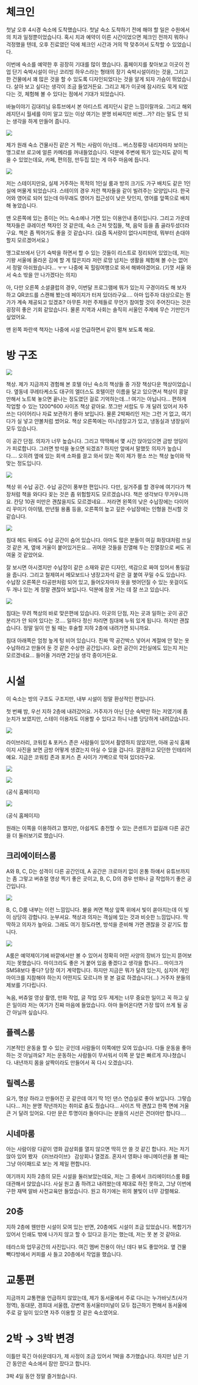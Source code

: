 # 체크인 

첫날 오후 4시경 숙소에 도착했습니다. 첫날 숙소 도착하기 전에 해야 할 일은 수원에서의 치과 일정뿐이었습니다. 혹시 치과 예약이 이른 시간이었으면 체크인 전까지 뭐하나 걱정했을 텐데, 오후 진료였던 덕에 체크인 시간과 거의 딱 맞추어서 도착할 수 있었습니다. 

이번에 숙소를 예약한 후 굉장히 기대를 많이 했습니다. 홈페이지를 찾아보고 이곳이 전업 단기 숙박시설이 아닌 코리빙 하우스라는 형태의 장기 숙박시설이라는 것을, 그리고 한 건물에서 꽤 많은 것을 할 수 있도록 디자인되었다는 것을 알게 되자 가슴이 뛰었습니다. 살아 보고 싶다는 생각이 조금 들었거든요. 그리고 제가 이곳에 잠시라도 묵게 되었다는 것, 체험해 볼 수 있다는 점에서 기대가 되었습니다. 

바늘이야기 김대리님 유튜브에서 본 아티스트 레지던시 같은 느낌이랄까요. 그리고 해외 레지던시 월세를 이미 알고 있는 이상 여기는 분명 비싸지만 비싼...가? 라는 말도 안 되는 생각을 하게 만들어 줍니다. 

![](./assets/blog/mangrove-1.png)

제가 원래 숙소 건물사진 같은 거 찍는 사람이 아닌데... 버스정류장 내리자마자 보이는 맹그로브 로고에 얼른 카메라를 꺼내들었습니다. 덕분에 주변에 뭐가 있는지도 같이 찍을 수 있었는데요, 카페, 편의점, 만두집 있는 게 아주 마음에 듭니다.

![](./assets/blog/mangrove-2.png)

저는 스테이지만요, 실제 거주하는 목적의 1인실 룸과 방의 크기도 가구 배치도 같은 1인실에 머물게 되었습니다. 스테이의 경우 저런 책자들을 같이 빌려주는 모양입니다. 한국어와 영어로 되어 있는데 아무래도 영어가 접근성이 낮은 탓인지, 영어를 앞쪽으로 배치해 놓았습니다. 

맨 오른쪽에 있는 종이는 어느 숙소에나 가면 있는 이용안내 종이입니다. 그리고 가운데 책자들은 큐레이션 책자인 것 같은데, 숙소 근처 맛집들, 책, 음악 등을 좀 골라두셨더라구요. 책은 좀 찍어가도 좋을 것 같습니다. (요즘 독서량이 없다시피한데, 뭐부터 손대야 할지 모르겠어서요.) 

맹그로브에서 단기 숙박을 하면서 할 수 있는 것들이 리스트로 정리되어 있었는데, 저는 기왕 서울에 올라온 김에 할 게 많은지라 저런 로망 넘치는 생활을 체험해 볼 수는 없어서 정말 아쉬웠습니다... ㅜㅜ 나중에 꼭 힐링여행으로 와서 해봐야겠어요. (기껏 서울 와서 숙소 밖을 안 나가겠다는 의지)  

아, 다만 오른쪽 소셜클럽의 경우, 이번달 프로그램에 뭐가 있는지 구경이라도 해 보자 하고 QR코드를 스캔해 봤는데 페이지가 터져 있더라구요.... 아마 입주자 대상으로는 뭔가가 계속 제공되고 있겠죠? 아무튼 저런 주제들로 무언가 참여할 것이 주어진다는 것은 굉장히 좋은 기회 같았습니다. 물론 지역과 사회는 솔직히 서울인 주제에 무슨 기만인가 싶었어요. 

맨 왼쪽 파란색 책자는 나중에 시설 언급하면서 같이 펼쳐 보도록 해요. 

# 방 구조

![](mangrove-3.png)

책상. 제가 지금까지 경험해 본 호텔 아닌 숙소의 책상들 중 가장 책상다운 책상이었습니다. 옆동네 쿠레타케소도 대구의 엘더스도 호텔이란 이름을 달고 있으면서 책상이 콩알만해서 노트북 놓으면 끝나는 정도였던 걸로 기억하는데...! 여기는 아닙니다... 편하게 작업할 수 있는 1200*600 사이즈 책상 같아요. 쪼그만 서랍도 두 개 달려 있어서 자주 쓰는 다이어리나 자료 보관하기 좋아 보입니다. 물론 2박짜리인 저는 그런 거 없고, 여기다가 실 넣고 얀볼처럼 썼어요. 책상 오른쪽에는 미니냉장고가 있고, 냉동실과 냉장실이 모두 있습니다. 

이 공간 단점. 의자가 너무 높습니다. 그리고 딱딱해서 몇 시간 앉아있으면 금방 엉덩이가 피로합니다. 그러면 방석을 놓으면 되겠죠? 하지만 앞에서 말했듯 의자가 높습니다.... 오히려 옆에 있는 회색 소파를 끌고 와서 앉는 쪽이 제가 평소 쓰는 책상 높이와 딱 맞는 정도입니다. 

![](mangrove-5.png)

책상 위 수납 공간. 수납 공간이 풍부한 편입니다. 다만, 실거주를 할 경우에 여기다가 책장처럼 책을 와다다 꽂는 것은 좀 위험할지도 모르겠습니다. 책은 생각보다 무거우니까요. 칸당 10권 미만은 괜찮을지도 모르겠네요... 저라면 왼쪽의 낮은 수납장에는 다이어리 꾸미기 아이템, 만년필 용품 등을, 오른쪽의 높고 깊은 수납장에는 인형을 전시할 것 같습니다. 

![](mangrove-6.png)

침대 헤드 뒤에도 수납 공간이 숨어 있습니다. 아마도 많은 분들이 여길 화장대처럼 쓰실 것 같은 게, 옆에 거울이 붙어있거든요... 귀여운 것들을 진열해 두는 진열장으로 써도 귀여울 것 같았어요. 

잘 보시면 아시겠지만 수납장이 같은 소재와 같은 디자인, 색감으로 짜여 있어서 통일감을 줍니다. 그리고 철제여서 메모보드나 냉장고자석 같은 걸 붙여 꾸밀 수도 있습니다. 수납장 오른쪽은 타공판처럼 되어 있고, 들어오자마자 옷을 벗어던질 수 있는 옷걸이도 두 개나 있는 게 정말 괜찮아 보입니다. 덕분에 잠옷 거는 데 잘 쓰고 있습니다. 

![](mangrove-4.png)

침대는 무려 책상의 바로 맞은편에 있습니다. 이곳의 단점, 자는 곳과 일하는 곳이 공간분리가 안 되어 있다는 것.... 일하다 정신 차리면 침대에 누워 있게 됩니다. 하지만 괜찮습니다. 정말 일이 안 될 때는 후술할 지하 2층에 내려가면 되니까요.

침대 아래쪽은 엄청 높게 텅 비어 있습니다. 진짜 딱 공간박스 넣어서 계절에 안 맞는 옷 수납하라고 만들어 둔 것 같은 수상한 공간입니다. 요런 공간이 2인실에도 있는지 저는 모르겠네요... 들어올 거라면 2인실 생각 중이거든요. 

# 시설

이 숙소는 방의 구조도 구조지만, 내부 시설이 정말 환상적인 편입니다.

첫 번째 밤, 우선 지하 2층에 내려갔어요. 거주자가 아닌 단순 숙박만 하는 저였기에 좀 눈치가 보였지만, 스테이 이용자도 이용할 수 있다고 하니 나름 당당하게 내려갔습니다. 

![](mangrove-7.png)

라이브러리, 코워킹 & 포커스 존은 사람들이 있어서 촬영하지 않았지만, 아래 공식 홈페이지 사진을 보면 금방 어떻게 생겼는지 아실 수 있을 겁니다. 깔끔하고 모던한 인테리어예요. 지금은 코워킹 존과 포커스 존 사이가 가벽으로 막혀 있더라구요. 

![](mangrove-8.png)

![](https://mangrove.city/wp-content/uploads/2021/04/20210722_072547.jpg)

(공식 홈페이지)

![](https://mangrove.city/wp-content/uploads/2021/04/20210722_072551.jpg)

(공식 홈페이지)

원래는 이쪽을 이용하려고 했지만, 아쉽게도 충전할 수 있는 콘센트가 없길래 다른 공간을 더 둘러보기로 했습니다. 

## 크리에이터스룸 

A와 B, C, D는 성격이 다른 공간인데, A 공간은 크로마키 없이 온통 하얘서 유튜브까지는 좀 그렇고 버츄얼 영상 찍기 좋은 곳이고, B, C, D의 경우 만화나 글 작업하기 좋은 공간입니다. 

![](mangrove-9.png)

B, C, D룸 내부는 이런 느낌입니다. 불을 켜면 책상 앞쪽 위에서 빛이 쏟아지는데 이 빛이 상당히 강합니다. 눈부셔요. 책상과 의자는 객실에 있는 것과 비슷한 느낌입니다. 딱딱하고 의자가 높아요. 그래도 여기 정도라면, 방석을 준비해 가면 괜찮을 것 같기도 합니다.  

![](https://mangrove.city/wp-content/uploads/2021/04/20210722_072604.jpg)

A룸은 예약제이기에 바깥에서만 볼 수 있어서 정확히 어떤 사양의 장비가 있는지 뜯어보지는 못했습니다. 마이크라도 좋은 거 붙어 있음 좋겠다고 생각을 합니다... 마이크가 SM58보다 좋다? 당장 여기 계약합니다. 하지만 지금은 뭐가 달려 있는지, 심지어 개인 마이크를 지참해야 하는지 어떤지도 모르니까 못 본 걸로 하겠습니다(...) 거주자 분들의 제보를 기다립니다. 

녹음, 버츄얼 영상 촬영, 만화 작업, 글 작업 모두 제게는 너무 중요한 일이고 꼭 하고 싶은 일이라 저는 여기가 진짜 마음에 들었습니다. 아마 들어온다면 가장 많이 쓰게 될 공간 아닐까 싶습니다.  

## 플렉스룸 

기본적인 운동을 할 수 있는 곳인데 사람들이 이쪽에만 모여 있습니다. 다들 운동을 좋아하는 것 아닐까요? 저는 운동하는 사람들이 무서워서 이쪽 문 앞은 빠르게 지나쳤습니다. 내년까지 몸을 살짝이라도 만들어서 꼭 다시 오겠습니다. 

## 릴렉스룸 

요가, 명상 하라고 만들어진 곳 같은데 여기 딱 1인 댄스 연습실로 좋아 보입니다. 그렇습니다... 저는 분명 작년까지는 취미로 춤도 췄습니다... 사이즈 딱 괜찮고 한쪽 면에 거울 큰 거 달려 있어요. 다만 문은 투명이라 돌아다니는 분들의 시선은 견뎌야만 합니다....  

## 시네마룸 

아는 사람이랑 다같이 영화 감상회를 열지 않으면 딱히 안 쓸 것 같긴 합니다. 저는 저기 앉아 있어 봤자 《러브라이브》 감상회나 열겠죠. 혼자서 영화나 애니메이션을 볼 때는 그냥 아이패드로 보는 게 제일 편합니다. 

여기까지 지하 2층의 모든 시설을 둘러보았는데요, 저는 그 중에서 크리에이터스룸 B를 대관해서 앉았습니다. 사실 원고 좀 하려고 내려왔는데 제대로 하진 못하고, 그냥 이번에 구한 재택 알바 사전교육만 들었습니다. 원고 하기에는 위의 불빛이 너무 강렬해요. 

## 20층 

지하 2층에 웬만한 시설이 모여 있는 반면, 20층에도 시설이 조금 있었습니다. 복합기가 있어서 인쇄도 밖에 나가지 않고 할 수 있다고 듣기는 했는데, 저는 못 본 것 같아요. 

테라스와 업무공간의 사진입니다. 여긴 멤버 전용이 아닌 데다 뷰도 좋았어요. 옆 건물 빽다방에서 커피를 사 들고 20층에서 작업을 했습니다.  

# 교통편

지금까지 교통편을 언급하지 않았는데, 제가 동서울에서 주로 다니는 누가바닛츠(사가정역), 동대문, 경희대 서울캠, 강변역 동서울터미널이 모두 접근하기 편해서 동서울에 주로 갈 일이 있으면 자주 이용할 것 같은 숙소였어요. 

# 2박 → 3박 변경 

이틀만 묵긴 아쉬운데다가, 제 사정이 조금 있어서 1박을 추가했습니다. 하지만 남은 기간 동안은 숙소에서 잠만 잤다고 합니다. 

3박 4일 동안 정말 즐거웠습니다.